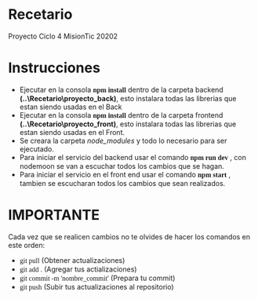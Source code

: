 # Recetario
Proyecto Ciclo 4 MisionTic 20202

# Instrucciones
- Ejecutar en la consola <font style="font-family: consolas;">__npm install__</font> dentro de la carpeta backend __(..\Recetario\proyecto_back)__, esto instalara todas las librerias que estan siendo usadas en el Back
- Ejecutar en la consola <font style="font-family: consolas;">__npm install__</font> dentro de la carpeta frontend __(..\Recetario\proyecto_front)__, esto instalara todas las librerias que estan siendo usadas en el Front.
- Se creara la carpeta *node_modules* y todo lo necesario para ser ejecutado.
- Para iniciar el servicio del backend usar el comando <font style="font-family: consolas;">__npm run dev__</font> , con nodemoon se van a escuchar todos los cambios que se hagan.
- Para iniciar el servicio en el front end usar el comando <font style="font-family: consolas;">__npm start__</font> , tambien se escucharan todos los cambios que sean realizados.

# IMPORTANTE

Cada vez que se realicen cambios no te olvides de hacer los comandos en este orden:
- <font style="font-family: consolas;">git pull</font> (Obtener actualizaciones)
- <font style="font-family: consolas;">git add .</font> (Agregar tus actializaciones)
- <font style="font-family: consolas;">git commit -m 'nombre_commit'</font> (Prepara tu commit)
- <font style="font-family: consolas;">git push</font> (Subir tus actualizaciones al repositorio)
